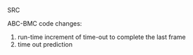 SRC

ABC-BMC code changes: 
1. run-time increment of time-out to complete the last frame
2. time out prediction 
